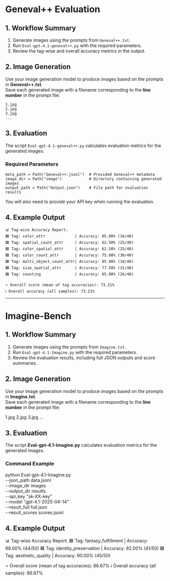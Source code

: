 # Geneval++ Evaluation

## 1. Workflow Summary

1. Generate images using the prompts from `Geneval++.txt`.
2. Run `Eval-gpt-4.1-geneval++.py` with the required parameters.
3. Review the tag-wise and overall accuracy metrics in the output.


## 2. Image Generation

Use your image generation model to produce images based on the prompts in **Geneval++.txt**.  
Save each generated image with a filename corresponding to the **line number** in the prompt file:

```shell
1.jpg
2.jpg
3.jpg
...
```

## 3. Evaluation

The script `Eval-gpt-4.1-geneval++.py` calculates evaluation metrics for the generated images.

### Required Parameters

```shell
meta_path = Path("Geneval++.jsonl")  # Provided Geneval++ metadata
image_dir = Path("image")            # Directory containing generated images
output_path = Path("Output.json")    # File path for evaluation results
```

You will also need to provide your API key when running the evaluation.


## 4. Example Output

```shell
📊 Tag-wise Accuracy Report:
🟩 Tag: color_attr             | Accuracy: 85.00% (34/40)
🟩 Tag: spatial_count_attr     | Accuracy: 62.50% (25/40)
🟩 Tag: color_spatial_attr     | Accuracy: 62.50% (25/40)
🟩 Tag: color_count_attr       | Accuracy: 75.00% (30/40)
🟩 Tag: multi_object_count_attr| Accuracy: 85.00% (34/40)
🟩 Tag: size_spatial_attr      | Accuracy: 77.50% (31/40)
🟩 Tag: counting               | Accuracy: 65.00% (26/40)

⭐ Overall score (mean of tag accuracies): 73.21%
ℹ️ Overall accuracy (all samples): 73.21%
```

---

# Imagine-Bench

## 1. Workflow Summary

1. Generate images using the prompts from `Imagine.txt`.
2. Run `Eval-gpt-4.1-Imagine.py` with the required parameters.
3. Review the evaluation results, including full JSON outputs and score summaries.


## 2. Image Generation

Use your image generation model to produce images based on the prompts in **Imagine.txt**.  
Save each generated image with a filename corresponding to the **line number** in the prompt file:

1.jpg
2.jpg
3.jpg
...



## 3. Evaluation

The script **Eval-gpt-4.1-Imagine.py** calculates evaluation metrics for the generated images.

### Command Example

python Eval-gpt-4.1-Imagine.py \
--json_path data.jsonl \
--image_dir images \
--output_dir results \
--api_key "sk-XX-key" \
--model "gpt-4.1-2025-04-14" \
--result_full full.json \
--result_scores scores.jsonl



## 4. Example Output

📊 Tag-wise Accuracy Report:
🟩 Tag: fantasy_fulfillment    | Accuracy: 88.00% (44/50)
🟩 Tag: identity_preservation  | Accuracy: 82.00% (41/50)
🟩 Tag: aesthetic_quality      | Accuracy: 90.00% (45/50)

⭐ Overall score (mean of tag accuracies): 86.67%
ℹ️ Overall accuracy (all samples): 86.67%


